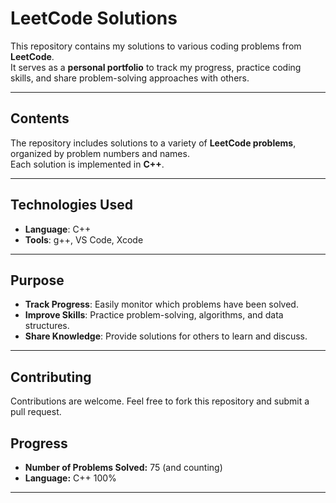 #  **LeetCode Solutions**

This repository contains my solutions to various coding problems from **LeetCode**.  
It serves as a **personal portfolio** to track my progress, practice coding skills, and share problem-solving approaches with others.

---

##  **Contents**

The repository includes solutions to a variety of **LeetCode problems**, organized by problem numbers and names.  
Each solution is implemented in **C++**.

---

##  **Technologies Used**
- **Language**: C++
- **Tools**: g++, VS Code, Xcode

---

##  **Purpose**
- **Track Progress**: Easily monitor which problems have been solved.
- **Improve Skills**: Practice problem-solving, algorithms, and data structures.
- **Share Knowledge**: Provide solutions for others to learn and discuss.

---

## **Contributing**
Contributions are welcome. 
Feel free to fork this repository and submit a pull request.

## **Progress**
- **Number of Problems Solved:** 75 (and counting)
- **Language:** C++ 100%

---
